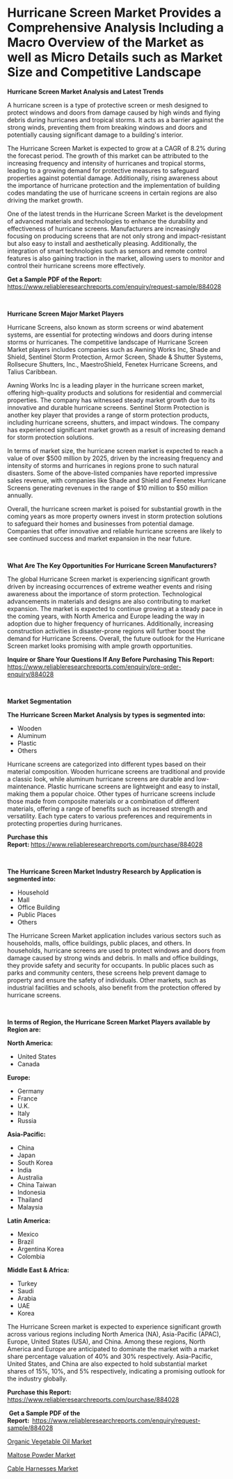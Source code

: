 <p><h1>Hurricane Screen Market Provides a Comprehensive Analysis Including a Macro Overview of the Market as well as Micro Details such as Market Size and Competitive Landscape</h1></p><p><strong>Hurricane Screen Market Analysis and Latest Trends</strong></p>
<p><p>A hurricane screen is a type of protective screen or mesh designed to protect windows and doors from damage caused by high winds and flying debris during hurricanes and tropical storms. It acts as a barrier against the strong winds, preventing them from breaking windows and doors and potentially causing significant damage to a building's interior.</p><p>The Hurricane Screen Market is expected to grow at a CAGR of 8.2% during the forecast period. The growth of this market can be attributed to the increasing frequency and intensity of hurricanes and tropical storms, leading to a growing demand for protective measures to safeguard properties against potential damage. Additionally, rising awareness about the importance of hurricane protection and the implementation of building codes mandating the use of hurricane screens in certain regions are also driving the market growth.</p><p>One of the latest trends in the Hurricane Screen Market is the development of advanced materials and technologies to enhance the durability and effectiveness of hurricane screens. Manufacturers are increasingly focusing on producing screens that are not only strong and impact-resistant but also easy to install and aesthetically pleasing. Additionally, the integration of smart technologies such as sensors and remote control features is also gaining traction in the market, allowing users to monitor and control their hurricane screens more effectively.</p></p>
<p><strong>Get a Sample PDF of the Report:&nbsp;</strong> <a href="https://www.reliableresearchreports.com/enquiry/request-sample/884028">https://www.reliableresearchreports.com/enquiry/request-sample/884028</a></p>
<p>&nbsp;</p>
<p><strong>Hurricane Screen Major Market Players</strong></p>
<p><p>Hurricane Screens, also known as storm screens or wind abatement systems, are essential for protecting windows and doors during intense storms or hurricanes. The competitive landscape of Hurricane Screen Market players includes companies such as Awning Works Inc, Shade and Shield, Sentinel Storm Protection, Armor Screen, Shade & Shutter Systems, Rollsecure Shutters, Inc., MaestroShield, Fenetex Hurricane Screens, and Talius Caribbean.</p><p>Awning Works Inc is a leading player in the hurricane screen market, offering high-quality products and solutions for residential and commercial properties. The company has witnessed steady market growth due to its innovative and durable hurricane screens. Sentinel Storm Protection is another key player that provides a range of storm protection products, including hurricane screens, shutters, and impact windows. The company has experienced significant market growth as a result of increasing demand for storm protection solutions.</p><p>In terms of market size, the hurricane screen market is expected to reach a value of over $500 million by 2025, driven by the increasing frequency and intensity of storms and hurricanes in regions prone to such natural disasters. Some of the above-listed companies have reported impressive sales revenue, with companies like Shade and Shield and Fenetex Hurricane Screens generating revenues in the range of $10 million to $50 million annually.</p><p>Overall, the hurricane screen market is poised for substantial growth in the coming years as more property owners invest in storm protection solutions to safeguard their homes and businesses from potential damage. Companies that offer innovative and reliable hurricane screens are likely to see continued success and market expansion in the near future.</p></p>
<p>&nbsp;</p>
<p><strong>What Are The Key Opportunities For Hurricane Screen Manufacturers?</strong></p>
<p><p>The global Hurricane Screen market is experiencing significant growth driven by increasing occurrences of extreme weather events and rising awareness about the importance of storm protection. Technological advancements in materials and designs are also contributing to market expansion. The market is expected to continue growing at a steady pace in the coming years, with North America and Europe leading the way in adoption due to higher frequency of hurricanes. Additionally, increasing construction activities in disaster-prone regions will further boost the demand for Hurricane Screens. Overall, the future outlook for the Hurricane Screen market looks promising with ample growth opportunities.</p></p>
<p><strong>Inquire or Share Your Questions If Any Before Purchasing This Report:</strong> <a href="https://www.reliableresearchreports.com/enquiry/pre-order-enquiry/884028">https://www.reliableresearchreports.com/enquiry/pre-order-enquiry/884028</a></p>
<p>&nbsp;</p>
<p><strong>Market Segmentation</strong></p>
<p><strong>The Hurricane Screen Market Analysis by types is segmented into:</strong></p>
<p><ul><li>Wooden</li><li>Aluminum</li><li>Plastic</li><li>Others</li></ul></p>
<p><p>Hurricane screens are categorized into different types based on their material composition. Wooden hurricane screens are traditional and provide a classic look, while aluminum hurricane screens are durable and low-maintenance. Plastic hurricane screens are lightweight and easy to install, making them a popular choice. Other types of hurricane screens include those made from composite materials or a combination of different materials, offering a range of benefits such as increased strength and versatility. Each type caters to various preferences and requirements in protecting properties during hurricanes.</p></p>
<p><strong>Purchase this Report:&nbsp;</strong><a href="https://www.reliableresearchreports.com/purchase/884028">https://www.reliableresearchreports.com/purchase/884028</a></p>
<p>&nbsp;</p>
<p><strong>The Hurricane Screen Market Industry Research by Application is segmented into:</strong></p>
<p><ul><li>Household</li><li>Mall</li><li>Office Building</li><li>Public Places</li><li>Others</li></ul></p>
<p><p>The Hurricane Screen Market application includes various sectors such as households, malls, office buildings, public places, and others. In households, hurricane screens are used to protect windows and doors from damage caused by strong winds and debris. In malls and office buildings, they provide safety and security for occupants. In public places such as parks and community centers, these screens help prevent damage to property and ensure the safety of individuals. Other markets, such as industrial facilities and schools, also benefit from the protection offered by hurricane screens.</p></p>
<p>&nbsp;</p>
<p><strong>In terms of Region, the Hurricane Screen Market Players available by Region are:</strong></p>
<p>
    <p> <strong> North America: </strong>
        <ul>
            <li>United States</li>
            <li>Canada</li>
        </ul>
        </p> 
    <p> <strong> Europe: </strong>
        <ul>
            <li>Germany</li>
            <li>France</li>
            <li>U.K.</li>
            <li>Italy</li>
            <li>Russia</li>
        </ul>
        </p> 
    <p> <strong> Asia-Pacific: </strong>
        <ul>
            <li>China</li>
            <li>Japan</li>
            <li>South Korea</li>
            <li>India</li>
            <li>Australia</li>
            <li>China Taiwan</li>
            <li>Indonesia</li>
            <li>Thailand</li>
            <li>Malaysia</li>
        </ul>
        </p> 
    <p> <strong> Latin America: </strong>
        <ul>
            <li>Mexico</li>
            <li>Brazil</li>
            <li>Argentina Korea</li>
            <li>Colombia</li>
        </ul>
        </p> 
    <p> <strong> Middle East & Africa: </strong>
        <ul>
            <li>Turkey</li>
            <li>Saudi</li>
            <li>Arabia</li>
            <li>UAE</li>
            <li>Korea</li>
        </ul>
    </p>
    </p>
<p><p>The Hurricane Screen market is expected to experience significant growth across various regions including North America (NA), Asia-Pacific (APAC), Europe, United States (USA), and China. Among these regions, North America and Europe are anticipated to dominate the market with a market share percentage valuation of 40% and 30% respectively. Asia-Pacific, United States, and China are also expected to hold substantial market shares of 15%, 10%, and 5% respectively, indicating a promising outlook for the industry globally.</p></p>
<p><strong>Purchase this Report: </strong><a href="https://www.reliableresearchreports.com/purchase/884028">https://www.reliableresearchreports.com/purchase/884028</a></p>
<p>&nbsp;<strong>Get a Sample PDF of the Report:&nbsp;&nbsp;</strong><a href="https://www.reliableresearchreports.com/enquiry/request-sample/884028">https://www.reliableresearchreports.com/enquiry/request-sample/884028</a></p>
<p><strong></strong></p>
<p><p><a href="https://github.com/wusalecollins540tpqoz/Market-Research-Report-List-1/blob/main/organic-vegetable-oil-market.md">Organic Vegetable Oil Market</a></p><p><a href="https://github.com/johnbach50/Market-Research-Report-List-2/blob/main/maltose-powder-market.md">Maltose Powder Market</a></p><p><a href="https://github.com/pjcfca/Market-Research-Report-List-1/blob/main/cable-harnesses-market.md">Cable Harnesses Market</a></p></p>